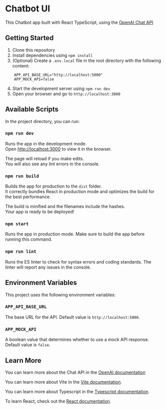 # Chatbot UI

This Chatbot app built with React TypeScript, using the [OpenAI Chat API](https://platform.openai.com/docs/guides/chat)

## Getting Started

1.  Clone this repository
2.  Install dependencies using `npm install`
3.  (Optional) Create a `.env.local` file in the root directory with the following content:
```
    APP_API_BASE_URL="http://localhost:5000"
    APP_MOCK_API=false
```
4.  Start the development server using `npm run dev`
5.  Open your browser and go to `http://localhost:3000`

## Available Scripts

In the project directory, you can run:

### `npm run dev`

Runs the app in the development mode.<br /> Open [http://localhost:3000](http://localhost:3000/) to view it in the browser.

The page will reload if you make edits.<br /> You will also see any lint errors in the console.

### `npm run build`

Builds the app for production to the `dist` folder.<br /> It correctly bundles React in production mode and optimizes the build for the best performance.

The build is minified and the filenames include the hashes.<br /> Your app is ready to be deployed!

### `npm start`

Runs the app in production mode. Make sure to build the app before running this command.

### `npm run lint`

Runs the ES linter to check for syntax errors and coding standards. The linter will report any issues in the console.

## Environment Variables

This project uses the following environment variables:

### `APP_API_BASE_URL`

The base URL for the API. Default value is `http://localhost:5000`.

### `APP_MOCK_API`

A boolean value that determines whether to use a mock API response. Default value is `false`.

## Learn More

You can learn more about the Chat API in the [OpenAI documentation](https://platform.openai.com/docs/guides/chat)

You can learn more about Vite in the [Vite documentation](https://vitejs.dev/).

You can learn more about Typescript in the [Typescript documentation](https://www.typescriptlang.org/docs/home.html).

To learn React, check out the [React documentation](https://reactjs.org/docs/getting-started.html).
